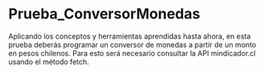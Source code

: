 # Prueba_ConversorMonedas
Aplicando los conceptos y herramientas aprendidas hasta ahora, en esta prueba deberás programar un conversor de monedas a partir de un monto en pesos chilenos. Para esto será necesario consultar la API mindicador.cl usando el método fetch.
